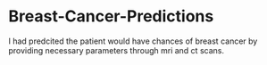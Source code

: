 # Breast-Cancer-Predictions
I had predcited the patient would have chances of breast cancer by providing necessary parameters through mri and ct scans.
